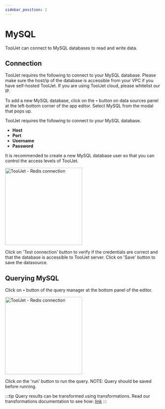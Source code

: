 ```yaml
---
sidebar_position: 2
---
```


# MySQL

ToolJet can connect to MySQL databases to read and write data. 

## Connection

ToolJet requires the following to connect to your MySQL database. Please make sure the host/ip of the database is accessible from your VPC if you have self-hosted ToolJet. If you are using ToolJet cloud, please whitelist our IP.

To add a new MySQL database, click on the `+` button on data sources panel at the left-bottom corner of the app editor. Select MySQL from the modal that pops up.

ToolJet requires the following to connect to your MySQL database.

- **Host**
- **Port**
- **Username**
- **Password**

It is recommended to create a new MySQL database user so that you can control the access levels of ToolJet. 

<img src="/img/datasource-reference/mysql.png" alt="ToolJet - Redis connection" height="250"/>

Click on 'Test connection' button to verify if the credentials are correct and that the database is accessible to ToolJet server. Click on 'Save' button to save the datasource.

## Querying MySQL
Click on `+` button of the query manager at the bottom panel of the editor. 

<img src="/img/datasource-reference/mysql-query.png" alt="ToolJet - Redis connection" height="250"/>

Click on the 'run' button to run the query. NOTE: Query should be saved before running.

:::tip
Query results can be transformed using transformations. Read our transformations documentation to see how: [link](/tutorial/transformations)
:::